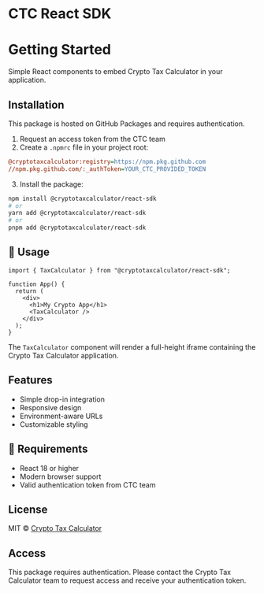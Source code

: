 # CTC React SDK

# Getting Started

Simple React components to embed Crypto Tax Calculator in your application.

## Installation

This package is hosted on GitHub Packages and requires authentication.

1. Request an access token from the CTC team
2. Create a `.npmrc` file in your project root:

```ini
@cryptotaxcalculator:registry=https://npm.pkg.github.com
//npm.pkg.github.com/:_authToken=YOUR_CTC_PROVIDED_TOKEN
```

3. Install the package:

```bash
npm install @cryptotaxcalculator/react-sdk
# or
yarn add @cryptotaxcalculator/react-sdk
# or
pnpm add @cryptotaxcalculator/react-sdk
```

## 🔧 Usage

```tsx
import { TaxCalculator } from "@cryptotaxcalculator/react-sdk";

function App() {
  return (
    <div>
      <h1>My Crypto App</h1>
      <TaxCalculator />
    </div>
  );
}
```

The `TaxCalculator` component will render a full-height iframe containing the Crypto Tax Calculator application.

## Features

- Simple drop-in integration
- Responsive design
- Environment-aware URLs
- Customizable styling

## 🤝 Requirements

- React 18 or higher
- Modern browser support
- Valid authentication token from CTC team

## License

MIT © [Crypto Tax Calculator](https://cryptotaxcalculator.io)

## Access

This package requires authentication. Please contact the Crypto Tax Calculator team to request access and receive your authentication token.
